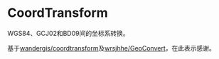 # CoordTransform
WGS84、GCJ02和BD09间的坐标系转换。

基于[wandergis/coordtransform](https://github.com/wandergis/coordtransform)及[wrsjhhe/GeoConvert](https://github.com/wrsjhhe/GeoConvert)，在此表示感谢。

